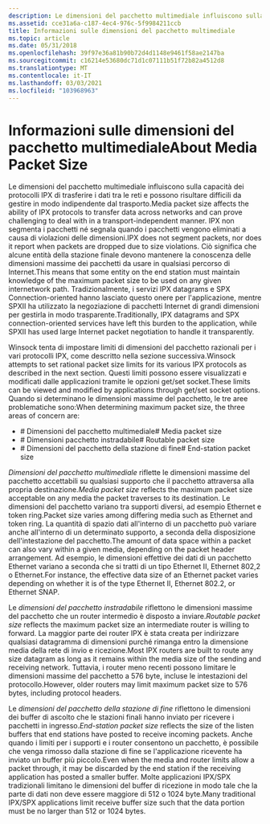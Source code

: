 ```yaml
---
description: Le dimensioni del pacchetto multimediale influiscono sulla capacità dei protocolli IPX di trasferire i dati tra le reti e possono risultare difficili da gestire in modo indipendente dal trasporto.
ms.assetid: cce31a6a-c187-4ec4-976c-5f9984211ccb
title: Informazioni sulle dimensioni del pacchetto multimediale
ms.topic: article
ms.date: 05/31/2018
ms.openlocfilehash: 39f97e36a81b90b72d4d1148e9461f58ae2147ba
ms.sourcegitcommit: c16214e53680dc71d1c07111b51f72b82a4512d8
ms.translationtype: MT
ms.contentlocale: it-IT
ms.lasthandoff: 03/03/2021
ms.locfileid: "103968963"
---
```

# <a name="about-media-packet-size"></a><span data-ttu-id="ccbba-103">Informazioni sulle dimensioni del pacchetto multimediale</span><span class="sxs-lookup"><span data-stu-id="ccbba-103">About Media Packet Size</span></span>

<span data-ttu-id="ccbba-104">Le dimensioni del pacchetto multimediale influiscono sulla capacità dei protocolli IPX di trasferire i dati tra le reti e possono risultare difficili da gestire in modo indipendente dal trasporto.</span><span class="sxs-lookup"><span data-stu-id="ccbba-104">Media packet size affects the ability of IPX protocols to transfer data across networks and can prove challenging to deal with in a transport-independent manner.</span></span> <span data-ttu-id="ccbba-105">IPX non segmenta i pacchetti né segnala quando i pacchetti vengono eliminati a causa di violazioni delle dimensioni.</span><span class="sxs-lookup"><span data-stu-id="ccbba-105">IPX does not segment packets, nor does it report when packets are dropped due to size violations.</span></span> <span data-ttu-id="ccbba-106">Ciò significa che alcune entità della stazione finale devono mantenere la conoscenza delle dimensioni massime dei pacchetti da usare in qualsiasi percorso di Internet.</span><span class="sxs-lookup"><span data-stu-id="ccbba-106">This means that some entity on the end station must maintain knowledge of the maximum packet size to be used on any given internetwork path.</span></span> <span data-ttu-id="ccbba-107">Tradizionalmente, i servizi IPX datagrams e SPX Connection-oriented hanno lasciato questo onere per l'applicazione, mentre SPXII ha utilizzato la negoziazione di pacchetti Internet di grandi dimensioni per gestirla in modo trasparente.</span><span class="sxs-lookup"><span data-stu-id="ccbba-107">Traditionally, IPX datagrams and SPX connection-oriented services have left this burden to the application, while SPXII has used large Internet packet negotiation to handle it transparently.</span></span>

<span data-ttu-id="ccbba-108">Winsock tenta di impostare limiti di dimensioni del pacchetto razionali per i vari protocolli IPX, come descritto nella sezione successiva.</span><span class="sxs-lookup"><span data-stu-id="ccbba-108">Winsock attempts to set rational packet size limits for its various IPX protocols as described in the next section.</span></span> <span data-ttu-id="ccbba-109">Questi limiti possono essere visualizzati e modificati dalle applicazioni tramite le opzioni get/set socket.</span><span class="sxs-lookup"><span data-stu-id="ccbba-109">These limits can be viewed and modified by applications through get/set socket options.</span></span> <span data-ttu-id="ccbba-110">Quando si determinano le dimensioni massime del pacchetto, le tre aree problematiche sono:</span><span class="sxs-lookup"><span data-stu-id="ccbba-110">When determining maximum packet size, the three areas of concern are:</span></span>

-   <span data-ttu-id="ccbba-111">\# Dimensioni del pacchetto multimediale</span><span class="sxs-lookup"><span data-stu-id="ccbba-111">\# Media packet size</span></span>
-   <span data-ttu-id="ccbba-112">\# Dimensioni pacchetto instradabile</span><span class="sxs-lookup"><span data-stu-id="ccbba-112">\# Routable packet size</span></span>
-   <span data-ttu-id="ccbba-113">\# Dimensioni del pacchetto della stazione di fine</span><span class="sxs-lookup"><span data-stu-id="ccbba-113">\# End-station packet size</span></span>

<span data-ttu-id="ccbba-114">*Dimensioni del pacchetto multimediale* riflette le dimensioni massime del pacchetto accettabili su qualsiasi supporto che il pacchetto attraversa alla propria destinazione.</span><span class="sxs-lookup"><span data-stu-id="ccbba-114">*Media packet size* reflects the maximum packet size acceptable on any media the packet traverses to its destination.</span></span> <span data-ttu-id="ccbba-115">Le dimensioni del pacchetto variano tra supporti diversi, ad esempio Ethernet e token ring.</span><span class="sxs-lookup"><span data-stu-id="ccbba-115">Packet size varies among differing media such as Ethernet and token ring.</span></span> <span data-ttu-id="ccbba-116">La quantità di spazio dati all'interno di un pacchetto può variare anche all'interno di un determinato supporto, a seconda della disposizione dell'intestazione del pacchetto.</span><span class="sxs-lookup"><span data-stu-id="ccbba-116">The amount of data space within a packet can also vary within a given media, depending on the packet header arrangement.</span></span> <span data-ttu-id="ccbba-117">Ad esempio, le dimensioni effettive dei dati di un pacchetto Ethernet variano a seconda che si tratti di un tipo Ethernet II, Ethernet 802,2 o Ethernet.</span><span class="sxs-lookup"><span data-stu-id="ccbba-117">For instance, the effective data size of an Ethernet packet varies depending on whether it is of the type Ethernet II, Ethernet 802.2, or Ethernet SNAP.</span></span>

<span data-ttu-id="ccbba-118">Le *dimensioni del pacchetto instradabile* riflettono le dimensioni massime del pacchetto che un router intermedio è disposto a inviare.</span><span class="sxs-lookup"><span data-stu-id="ccbba-118">*Routable packet size* reflects the maximum packet size an intermediate router is willing to forward.</span></span> <span data-ttu-id="ccbba-119">La maggior parte dei router IPX è stata creata per indirizzare qualsiasi datagramma di dimensioni purché rimanga entro la dimensione media della rete di invio e ricezione.</span><span class="sxs-lookup"><span data-stu-id="ccbba-119">Most IPX routers are built to route any size datagram as long as it remains within the media size of the sending and receiving network.</span></span> <span data-ttu-id="ccbba-120">Tuttavia, i router meno recenti possono limitare le dimensioni massime del pacchetto a 576 byte, incluse le intestazioni del protocollo.</span><span class="sxs-lookup"><span data-stu-id="ccbba-120">However, older routers may limit maximum packet size to 576 bytes, including protocol headers.</span></span>

<span data-ttu-id="ccbba-121">Le *dimensioni del pacchetto della stazione di fine* riflettono le dimensioni dei buffer di ascolto che le stazioni finali hanno inviato per ricevere i pacchetti in ingresso.</span><span class="sxs-lookup"><span data-stu-id="ccbba-121">*End-station packet size* reflects the size of the listen buffers that end stations have posted to receive incoming packets.</span></span> <span data-ttu-id="ccbba-122">Anche quando i limiti per i supporti e i router consentono un pacchetto, è possibile che venga rimosso dalla stazione di fine se l'applicazione ricevente ha inviato un buffer più piccolo.</span><span class="sxs-lookup"><span data-stu-id="ccbba-122">Even when the media and router limits allow a packet through, it may be discarded by the end station if the receiving application has posted a smaller buffer.</span></span> <span data-ttu-id="ccbba-123">Molte applicazioni IPX/SPX tradizionali limitano le dimensioni del buffer di ricezione in modo tale che la parte di dati non deve essere maggiore di 512 o 1024 byte.</span><span class="sxs-lookup"><span data-stu-id="ccbba-123">Many traditional IPX/SPX applications limit receive buffer size such that the data portion must be no larger than 512 or 1024 bytes.</span></span>

 

 



